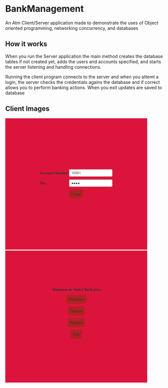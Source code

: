 # BankManagement

An Atm Client/Server application made to demonstrate the uses of Object oriented programming, networking concurrency, and databases

## How it works

When you run the Server application the main method creates the database tables if not created yet, adds the users and accounts specified, and starts the server listening and handling connections. 

Running the client program connects to the server and when you attemt a login, the server checks the credentials agains the database and if correct allows you to perform banking actions. When you exit updates are saved to database

## Client Images

<img src ="images/login.png" width = "450"> <img src = "images/menu.png" width = "450">


